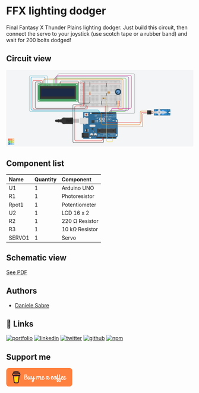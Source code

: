 # FFX lighting dodger

Final Fantasy X Thunder Plains lighting dodger.
Just build this circuit, then connect the servo to your joystick (use scotch tape or a rubber band) and wait for 200 bolts dodged!


## Circuit view

![Circuit view](/images/circuit.png "Circuit view")


## Component list

| Name   | Quantity | Component      |
|:-------|:---------|:---------------|
| U1     | 1        | Arduino UNO    |
| R1     | 1        | Photoresistor  |
| Rpot1  | 1        | Potentiometer  |
| U2     | 1        | LCD 16 x 2     |
| R2     | 1        | 220 Ω Resistor |
| R3     | 1        | 10 kΩ Resistor |
| SERVO1 | 1        | Servo          |


## Schematic view

[See PDF](/pdfs/ffx-lighting-dodger.pdf)


## Authors

- [Daniele Sabre](https://dsabre.github.io/resume/)


## 🔗 Links

[![portfolio](https://img.shields.io/badge/my_portfolio-000?style=for-the-badge&logo=ko-fi&logoColor=white)](https://dsabre.github.io/resume/)
[![linkedin](https://img.shields.io/badge/linkedin-0A66C2?style=for-the-badge&logo=linkedin&logoColor=white)](https://linkedin.com/in/danielesabre)
[![twitter](https://img.shields.io/badge/twitter-1DA1F2?style=for-the-badge&logo=twitter&logoColor=white)](https://twitter.com/raniel86)
[![github](https://img.shields.io/badge/github-171515?style=for-the-badge&logo=github&logoColor=white)](https://github.com/dsabre)
[![npm](https://img.shields.io/badge/npm-cb0000?style=for-the-badge&logo=npm&logoColor=white)](https://www.npmjs.com/~dsabre)


## Support me

<a href="https://www.buymeacoffee.com/daniele.sabre" target="_blank">
  <img src="https://raw.githubusercontent.com/dsabre/dsabre/main/images/bmc.png" alt="Buy Me a Coffee" title="Buy Me a Coffee" height="50" />
</a>
